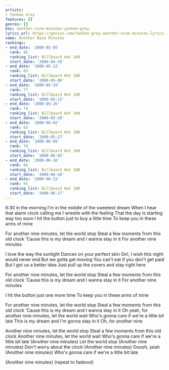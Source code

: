```yaml
---
artists:
- Yankee Grey
features: []
genres: []
key: another-nine-minutes-yankee-grey
lyrics_url: https://genius.com/Yankee-grey-another-nine-minutes-lyrics
name: Another Nine Minutes
rankings:
- end_date: '2000-05-05'
  rank: 86
  ranking_list: Billboard Hot 100
  start_date: '2000-04-29'
- end_date: '2000-05-12'
  rank: 83
  ranking_list: Billboard Hot 100
  start_date: '2000-05-06'
- end_date: '2000-05-19'
  rank: 77
  ranking_list: Billboard Hot 100
  start_date: '2000-05-13'
- end_date: '2000-05-26'
  rank: 74
  ranking_list: Billboard Hot 100
  start_date: '2000-05-20'
- end_date: '2000-06-02'
  rank: 83
  ranking_list: Billboard Hot 100
  start_date: '2000-05-27'
- end_date: '2000-06-09'
  rank: 79
  ranking_list: Billboard Hot 100
  start_date: '2000-06-03'
- end_date: '2000-06-16'
  rank: 88
  ranking_list: Billboard Hot 100
  start_date: '2000-06-10'
- end_date: '2000-06-23'
  rank: 95
  ranking_list: Billboard Hot 100
  start_date: '2000-06-17'
---
```

6:30 in the morning
I'm in the middle of the sweetest dream
When I hear that alarm clock calling me
I wrestle with the feeling
That the day is starting way too soon
I hit the button just to buy a little time
To keep you in these arms of mine

For another nine minutes, let the world stop
Steal a few moments from this old clock
'Cause this is my dream and I wanna stay in it
For another nine minutes

I love the way the sunlight
Dances on your perfect skin
Girl, I wish this night would never end
But we gotta get moving
You can't eat if you don't get paid
But I got us a better idea
Just pull up the covers and stay right here

For another nine minutes, let the world stop
Steal a few moments from this old clock
'Cause this is my dream and I wanna stay in it
For another nine minutes

I hit the button just one more time
To keep you in these arms of mine

For another nine minutes, let the world stop
Steal a few moments from this old clock
'Cause this is my dream and I wanna stay in it
Oh yeah, for another nine minutes, let the world wait
Who's gonna care if we're a little bit late
This is my dream and I'm gonna stay in it
Oh, for another nine

Another nine minutes, let the world stop
Steal a few moments from this old clock
Another nine minutes, let the world wait
Who's gonna care if we're a little bit late
(Another nine minutes) Let the world stop
(Another nine minutes) Don't worry about the clock
(Another nine minutes) Ooooh, yeah
(Another nine minutes) Who's gonna care if we're a little bit late

(Another nine minutes) (repeat to fadeout)
